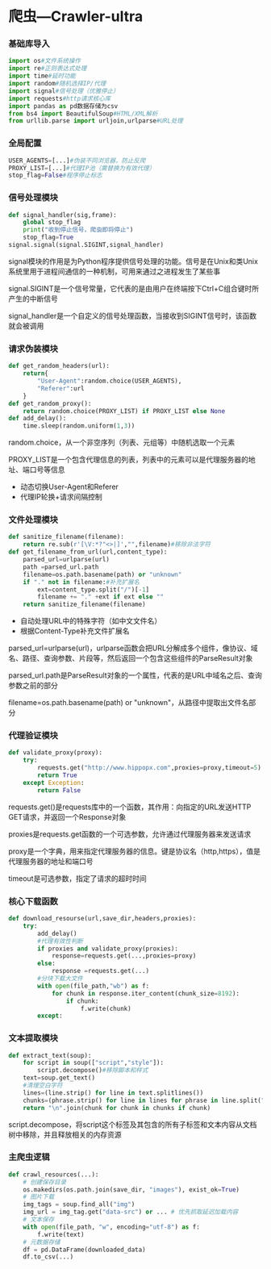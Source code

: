 # 爬虫—Crawler-ultra

### 基础库导入

```python
import os#文件系统操作
import re#正则表达式处理
import time#延时功能
import random#随机选择IP/代理
import signal#信号处理（优雅停止）
import requests#http请求核心库
import pandas as pd数据存储为csv
from bs4 import BeautifulSoup#HTML/XML解析
from urllib.parse import urljoin,urlparse#URL处理
```

### 全局配置

```python
USER_AGENTS=[...]#伪装不同浏览器，防止反爬
PROXY_LIST=[...]#代理IP池（需替换为有效代理）
stop_flag=False#程序停止标志
```

### 信号处理模块

```python
def signal_handler(sig,frame):
    global stop_flag
    print("收到停止信号，爬虫即将停止")
    stop_flag=True
signal.signal(signal.SIGINT,signal_handler)
```

signal模块的作用是为Python程序提供信号处理的功能。信号是在Unix和类Unix系统里用于进程间通信的一种机制，可用来通过之进程发生了某些事

signal.SIGINT是一个信号常量，它代表的是由用户在终端按下Ctrl+C组合键时所产生的中断信号

signal_handler是一个自定义的信号处理函数，当接收到SIGINT信号时，该函数就会被调用

### 请求伪装模块

```python
def get_random_headers(url):
    return{
        "User-Agent":random.choice(USER_AGENTS),
        "Referer":url
    }
def get_random_proxy():
    return random.choice(PROXY_LIST) if PROXY_LIST else None
def add_delay():
    time.sleep(random.uniform(1,3))
```

random.choice，从一个非空序列（列表、元组等）中随机选取一个元素

PROXY_LIST是一个包含代理信息的列表，列表中的元素可以是代理服务器的地址、端口号等信息

- 动态切换User-Agent和Referer
- 代理IP轮换+请求间隔控制

### 文件处理模块

```python
def sanitize_filename(filename):
    return re.sub(r'[\V:*?"<>|]',"",filename)#移除非法字符
def get_filename_from_url(url,content_type):
    parsed_url=urlparse(url)
    path =parsed_url.path
    filename=os.path.basename(path) or "unknown"
    if "." not in filename:#补充扩展名
        ext=content_type.split("/")[-1]
        filename += "." +ext if ext else ""
    return sanitize_filename(filename)
```

- 自动处理URL中的特殊字符（如中文文件名）
- 根据Content-Type补充文件扩展名

parsed_url=urlparse(url)，urlparse函数会把URL分解成多个组件，像协议、域名、路径、查询参数、片段等，然后返回一个包含这些组件的ParseResult对象

parsed_url.path是ParseResult对象的一个属性，代表的是URL中域名之后、查询参数之前的部分

filename=os.path.basename(path) or "unknown"，从路径中提取出文件名部分

### 代理验证模块

```python
def validate_proxy(proxy):
    try:
        requests.get("http://www.hippopx.com",proxies=proxy,timeout=5)
        return True
    except Exception:
        return False
```

requests.get()是requests库中的一个函数，其作用：向指定的URL发送HTTP GET请求，并返回一个Response对象

proxies是requests.get函数的一个可选参数，允许通过代理服务器来发送请求

proxy是一个字典，用来指定代理服务器的信息。键是协议名（http,https），值是代理服务器的地址和端口号

timeout是可选参数，指定了请求的超时时间

### 核心下载函数

```python
def download_resourse(url,save_dir,headers,proxies):
    try:
        add_delay()
        #代理有效性判断
        if proxies and validate_proxy(proxies):
            response=requests.get(...,proxies=proxy)
        else:
            response =requests.get(...)
        #分块下载大文件
        with open(file_path,"wb") as f:
            for chunk in response.iter_content(chunk_size=8192):
                if chunk:
                    f.write(chunk)
        except:
```

### 文本提取模块

```python
def extract_text(soup):
    for script in soup(["script","style"]):
        script.decompose()#移除脚本和样式
    text=soup.get_text()
    #清理空白字符
    lines=(line.strip() for line in text.splitlines())
    chunks=(phrase.strip() for line in lines for phrase in line.split(" "))
    return "\n".join(chunk for chunk in chunks if chunk)
```

script.decompose，将script这个标签及其包含的所有子标签和文本内容从文档树中移除，并且释放相关的内存资源

### 主爬虫逻辑

```python
def crawl_resources(...):
    # 创建保存目录
    os.makedirs(os.path.join(save_dir, "images"), exist_ok=True)
    # 图片下载
    img_tags = soup.find_all("img")
    img_url = img_tag.get("data-src") or ... # 优先抓取延迟加载内容
    # 文本保存
    with open(file_path, "w", encoding="utf-8") as f:
        f.write(text)
    # 元数据存储
    df = pd.DataFrame(downloaded_data)
    df.to_csv(...) 
```

